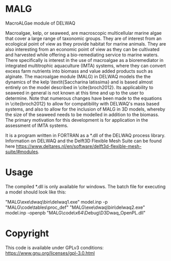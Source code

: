 # MALG
MacroALGae module of DELWAQ

Macroalgae, kelp, or seaweed, are macroscopic multicellular marine algae that cover a large range of taxonomic groups. 
They are of interest from an ecological point of view as they provide habitat for marine animals. They are also interesting from an economic point of view as they can be cultivated and harvested while offering a bio-remediating service to marine waters. There specifically is interest in the use of macroalgae as a bioremediator in integrated multitrophic aquaculture (IMTA) systems, where they can convert excess farm nutrients into biomass and value added products such as alginate. 
The macroalgae module (MALG) in DELWAQ models the the dynamics of the kelp \textit{Saccharina latissima} and is based almost entirely on the model described in \cite{broch2012}. 
Its applicability to seaweed in general is not known at this time and up to the user to determine. Note that numerous changes have been made to the equations in \cite{broch2012} to allow for compatibility with DELWAQ's mass based systems, and also to allow for the inclusion of MALG in 3D models, whereby the size of the seaweed needs to be modelled in addition to the biomass. 
The primary motivation for this development is for application in the assessment of IMTA systems. 

It is a program written in FORTRAN as a *.dll of the DELWAQ process library. Information on DELWAQ and the Delft3D Flexible Mesh Suite can be found here https://www.deltares.nl/en/software/delft3d-flexible-mesh-suite/#modules.

# Usage
The compiled *.dll is only available for windows. The batch file for executing a model should look like this:

"MALG\exe\dwaq\bin\delwaq1.exe" model.inp -p "MALG\code\tables\proc_def" 
"MALG\exe\dwaq\bin\delwaq2.exe" model.inp -openpb "MALG\code\x64\Debug\D3Dwaq_OpenPL.dll" 

# Copyright
This code is available under GPLv3 conditions: https://www.gnu.org/licenses/gpl-3.0.html


